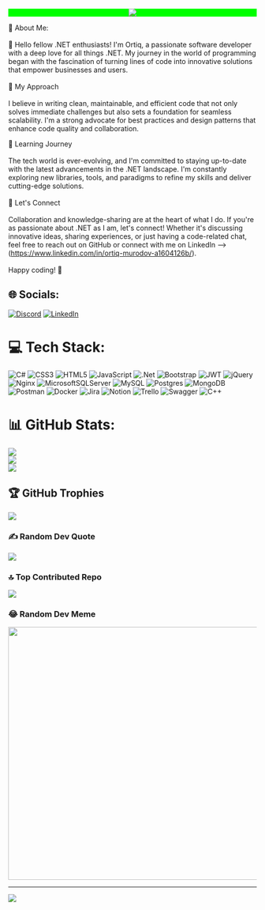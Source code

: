 <p align="center" style="background-color: #00FF00;">
  <img src="https://capsule-render.vercel.app/api?type=waving&color=gradient&text=Hello!&height=100&section=header"/>
</p>
💫 About Me:
<br><br>👋 Hello fellow .NET enthusiasts! I'm Ortiq, a passionate software developer with a deep love for all things .NET. My journey in the world of programming began with the fascination of turning lines of code into innovative solutions that empower businesses and users.<br><br>🚀 My Approach<br><br>I believe in writing clean, maintainable, and efficient code that not only solves immediate challenges but also sets a foundation for seamless scalability. I'm a strong advocate for best practices and design patterns that enhance code quality and collaboration.


🌱 Learning Journey
<br><br>
The tech world is ever-evolving, and I'm committed to staying up-to-date with the latest advancements in the .NET landscape. I'm constantly exploring new libraries, tools, and paradigms to refine my skills and deliver cutting-edge solutions.<br><br> 🤝 Let's Connect<br><br>Collaboration and knowledge-sharing are at the heart of what I do. If you're as passionate about .NET as I am, let's connect! Whether it's discussing innovative ideas, sharing experiences, or just having a code-related chat, feel free to reach out on GitHub or connect with me on LinkedIn --> (https://www.linkedin.com/in/ortiq-murodov-a1604126b/).<br><br>Happy coding! 🎉


## 🌐 Socials:
[![Discord](https://img.shields.io/badge/Discord-%237289DA.svg?logo=discord&logoColor=white)](https://discord.gg/https://discord.gg/DnwTQXzU) [![LinkedIn](https://img.shields.io/badge/LinkedIn-%230077B5.svg?logo=linkedin&logoColor=white)](https://linkedin.com/in/https://www.linkedin.com/in/ortiq-murodov-a1604126b/) 

# 💻 Tech Stack:
![C#](https://img.shields.io/badge/c%23-%23239120.svg?style=for-the-badge&logo=c-sharp&logoColor=white) ![CSS3](https://img.shields.io/badge/css3-%231572B6.svg?style=for-the-badge&logo=css3&logoColor=white) ![HTML5](https://img.shields.io/badge/html5-%23E34F26.svg?style=for-the-badge&logo=html5&logoColor=white) ![JavaScript](https://img.shields.io/badge/javascript-%23323330.svg?style=for-the-badge&logo=javascript&logoColor=%23F7DF1E) ![.Net](https://img.shields.io/badge/.NET-5C2D91?style=for-the-badge&logo=.net&logoColor=white) ![Bootstrap](https://img.shields.io/badge/bootstrap-%23563D7C.svg?style=for-the-badge&logo=bootstrap&logoColor=white) ![JWT](https://img.shields.io/badge/JWT-black?style=for-the-badge&logo=JSON%20web%20tokens) ![jQuery](https://img.shields.io/badge/jquery-%230769AD.svg?style=for-the-badge&logo=jquery&logoColor=white) ![Nginx](https://img.shields.io/badge/nginx-%23009639.svg?style=for-the-badge&logo=nginx&logoColor=white) ![MicrosoftSQLServer](https://img.shields.io/badge/Microsoft%20SQL%20Sever-CC2927?style=for-the-badge&logo=microsoft%20sql%20server&logoColor=white) ![MySQL](https://img.shields.io/badge/mysql-%2300f.svg?style=for-the-badge&logo=mysql&logoColor=white) ![Postgres](https://img.shields.io/badge/postgres-%23316192.svg?style=for-the-badge&logo=postgresql&logoColor=white) ![MongoDB](https://img.shields.io/badge/MongoDB-%234ea94b.svg?style=for-the-badge&logo=mongodb&logoColor=white) ![Postman](https://img.shields.io/badge/Postman-FF6C37?style=for-the-badge&logo=postman&logoColor=white) ![Docker](https://img.shields.io/badge/docker-%230db7ed.svg?style=for-the-badge&logo=docker&logoColor=white) ![Jira](https://img.shields.io/badge/jira-%230A0FFF.svg?style=for-the-badge&logo=jira&logoColor=white) ![Notion](https://img.shields.io/badge/Notion-%23000000.svg?style=for-the-badge&logo=notion&logoColor=white) ![Trello](https://img.shields.io/badge/Trello-%23026AA7.svg?style=for-the-badge&logo=Trello&logoColor=white) ![Swagger](https://img.shields.io/badge/-Swagger-%23Clojure?style=for-the-badge&logo=swagger&logoColor=white) ![C++](https://img.shields.io/badge/c++-%2300599C.svg?style=for-the-badge&logo=c%2B%2B&logoColor=white)
# 📊 GitHub Stats:
![](https://github-readme-stats.vercel.app/api?username=MurodovDeveloper&theme=merko&hide_border=false&include_all_commits=true&count_private=true)<br/>
![](https://github-readme-streak-stats.herokuapp.com/?user=MurodovDeveloper&theme=merko&hide_border=false)<br/>
![](https://github-readme-stats.vercel.app/api/top-langs/?username=MurodovDeveloper&theme=merko&hide_border=false&include_all_commits=true&count_private=true&layout=compact)

## 🏆 GitHub Trophies
![](https://github-profile-trophy.vercel.app/?username=MurodovDeveloper&theme=onedark&no-frame=false&no-bg=false&margin-w=4)

### ✍️ Random Dev Quote
![](https://quotes-github-readme.vercel.app/api?type=horizontal&theme=radical)

### 🔝 Top Contributed Repo
![](https://github-contributor-stats.vercel.app/api?username=MurodovDeveloper&limit=5&theme=dark&combine_all_yearly_contributions=true)

### 😂 Random Dev Meme
<img src="https://rm.up.railway.app/" width="512px"/>

---
[![](https://visitcount.itsvg.in/api?id=MurodovDeveloper&icon=0&color=0)](https://visitcount.itsvg.in)

<!-- Proudly created with GPRM ( https://gprm.itsvg.in ) -->
